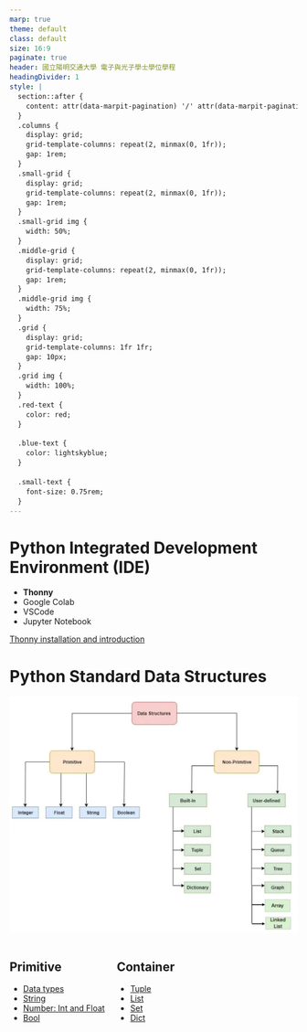 ```yaml
---
marp: true
theme: default
class: default
size: 16:9
paginate: true
header: 國立陽明交通大學 電子與光子學士學位學程
headingDivider: 1
style: |
  section::after {
    content: attr(data-marpit-pagination) '/' attr(data-marpit-pagination-total);
  }
  .columns {
    display: grid;
    grid-template-columns: repeat(2, minmax(0, 1fr));
    gap: 1rem;
  }
  .small-grid {
    display: grid;
    grid-template-columns: repeat(2, minmax(0, 1fr));
    gap: 1rem;
  }
  .small-grid img {
    width: 50%;
  }
  .middle-grid {
    display: grid;
    grid-template-columns: repeat(2, minmax(0, 1fr));
    gap: 1rem;
  }
  .middle-grid img {
    width: 75%;
  }
  .grid {
    display: grid;
    grid-template-columns: 1fr 1fr;
    gap: 10px;
  }
  .grid img {
    width: 100%;
  }
  .red-text {
    color: red;
  }
  
  .blue-text {
    color: lightskyblue;  
  }

  .small-text {
    font-size: 0.75rem;
  }
---
```

# Python Integrated Development Environment (IDE)
- **Thonny**
- Google Colab
- VSCode
- Jupyter Notebook

[Thonny installation and introduction](https://github.com/mingfujacky/Lecture-Python/blob/main/1_python_basic/C_thonny_introduction.md#一個可以執行-python-程式碼的環境)



# Python Standard Data Structures
![bg right:50% w:90% Python built-in data types](files/image/data_structure_category.jpg)
<div class="columns">
<div>

## Primitive
- [Data types](https://github.com/mingfujacky/Lecture-Python/blob/main/1_python_basic/D_data_type.ipynb)
- [String](https://github.com/mingfujacky/Lecture-Python/blob/main/2_python_middle/A_string.ipynb)
- [Number: Int and Float](https://github.com/mingfujacky/Lecture-Python/blob/main/2_python_middle/C_number.ipynb)
- [Bool](https://github.com/mingfujacky/Lecture-Python/blob/main/2_python_middle/D_logic.ipynb)
</div>

<div>

## Container
- [Tuple](https://github.com/mingfujacky/Lecture-Python/blob/main/2_python_middle/E_tuple.ipynb)
- [List](https://github.com/mingfujacky/Lecture-Python/blob/main/2_python_middle/F_list.ipynb)
- [Set](https://github.com/mingfujacky/Lecture-Python/blob/main/2_python_middle/G_set.ipynb)
- [Dict](https://github.com/mingfujacky/Lecture-Python/blob/main/2_python_middle/H_dictionary.ipynb)
</div>

</div>